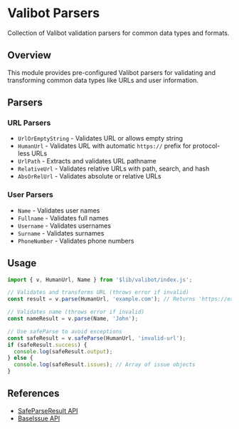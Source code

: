 # Valibot Parsers

Collection of Valibot validation parsers for common data types and formats.

## Overview

This module provides pre-configured Valibot parsers for validating and transforming common data types like URLs and user information.

## Parsers

### URL Parsers

- `UrlOrEmptyString` - Validates URL or allows empty string
- `HumanUrl` - Validates URL with automatic `https://` prefix for protocol-less URLs
- `UrlPath` - Extracts and validates URL pathname
- `RelativeUrl` - Validates relative URLs with path, search, and hash
- `AbsOrRelUrl` - Validates absolute or relative URLs

### User Parsers

- `Name` - Validates user names
- `Fullname` - Validates full names
- `Username` - Validates usernames
- `Surname` - Validates surnames
- `PhoneNumber` - Validates phone numbers

## Usage

```js
import { v, HumanUrl, Name } from '$lib/valibot/index.js';

// Validates and transforms URL (throws error if invalid)
const result = v.parse(HumanUrl, 'example.com'); // Returns 'https://example.com'

// Validates name (throws error if invalid)
const nameResult = v.parse(Name, 'John');

// Use safeParse to avoid exceptions
const safeResult = v.safeParse(HumanUrl, 'invalid-url');
if (safeResult.success) {
  console.log(safeResult.output);
} else {
  console.log(safeResult.issues); // Array of issue objects
}
```

## References

- [SafeParseResult API](https://valibot.dev/api/SafeParseResult/)
- [BaseIssue API](https://valibot.dev/api/BaseIssue/)
